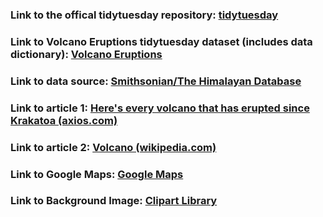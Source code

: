 ### Link to the offical tidytuesday repository: [tidytuesday](https://github.com/rfordatascience/tidytuesday)

### Link to Volcano Eruptions tidytuesday dataset (includes data dictionary): [Volcano Eruptions](https://github.com/rfordatascience/tidytuesday/blob/master/data/2020/2020-05-12/readme.md)

### Link to data source: [Smithsonian/The Himalayan Database](https://www.himalayandatabase.com/)

### Link to article 1: [Here's every volcano that has erupted since Krakatoa (axios.com)](https://www.axios.com/2018/05/31/chart-every-volcano-that-erupted-since-krakatoa)

### Link to article 2: [Volcano (wikipedia.com)](https://en.wikipedia.org/wiki/Volcano)

### Link to Google Maps: [Google Maps](https://www.google.com/maps/)

### Link to Background Image: [Clipart Library](http://clipart-library.com/clipart/riLo9gGaT.htm)
